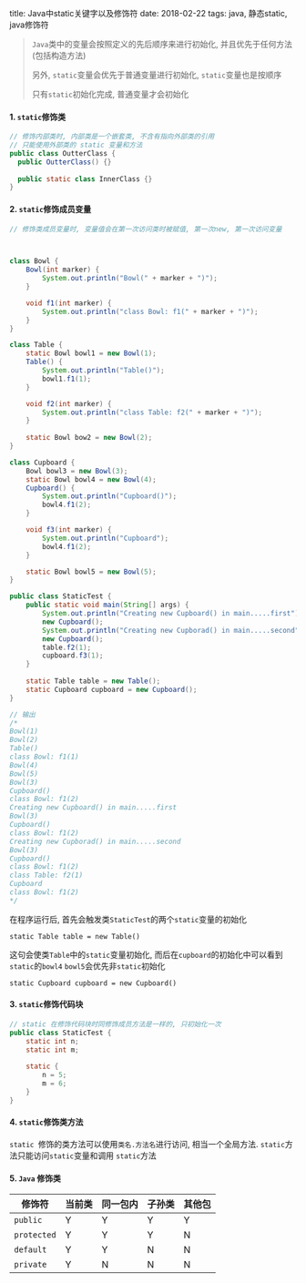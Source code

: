 title: Java中static关键字以及修饰符
date: 2018-02-22
tags: java, 静态static, java修饰符



> `Java`类中的变量会按照定义的先后顺序来进行初始化, 并且优先于任何方法(包括构造方法)
>
> 另外, `static`变量会优先于普通变量进行初始化, `static`变量也是按顺序
>
> 只有`static`初始化完成, 普通变量才会初始化

#### 1. `static`修饰类

```java
// 修饰内部类时, 内部类是一个嵌套类, 不含有指向外部类的引用
// 只能使用外部类的 static 变量和方法
public class OutterClass {
  public OutterClass() {}
  
  public static class InnerClass {}
}   
```

#### 2. `static`修饰成员变量

```java
// 修饰类成员变量时, 变量值会在第一次访问类时被赋值, 第一次new, 第一次访问变量



class Bowl {
    Bowl(int marker) {
        System.out.println("Bowl(" + marker + ")");
    }

    void f1(int marker) {
        System.out.println("class Bowl: f1(" + marker + ")");
    }
}

class Table {
    static Bowl bowl1 = new Bowl(1);
    Table() {
        System.out.println("Table()");
        bowl1.f1(1);
    }

    void f2(int marker) {
        System.out.println("class Table: f2(" + marker + ")");
 	}
  
  	static Bowl bow2 = new Bowl(2);
}

class Cupboard {
    Bowl bowl3 = new Bowl(3);
    static Bowl bowl4 = new Bowl(4);
    Cupboard() {
        System.out.println("Cupboard()");
        bowl4.f1(2);
    }

    void f3(int marker) {
        System.out.println("Cupboard");
        bowl4.f1(2);
    }

    static Bowl bowl5 = new Bowl(5);
}

public class StaticTest {
    public static void main(String[] args) {
        System.out.println("Creating new Cupboard() in main.....first");
        new Cupboard();
        System.out.println("Creating new Cupborad() in main.....second");
        new Cupboard();
        table.f2(1);
        cupboard.f3(1);
    }
	
    static Table table = new Table();
    static Cupboard cupboard = new Cupboard();
}

// 输出
/*
Bowl(1)
Bowl(2)
Table()
class Bowl: f1(1)
Bowl(4)
Bowl(5)
Bowl(3)
Cupboard()
class Bowl: f1(2)
Creating new Cupboard() in main.....first
Bowl(3)
Cupboard()
class Bowl: f1(2)
Creating new Cupborad() in main.....second
Bowl(3)
Cupboard()
class Bowl: f1(2)
class Table: f2(1)
Cupboard
class Bowl: f1(2)
*/
```

在程序运行后, 首先会触发类`StaticTest`的两个`static`变量的初始化

`static Table table = new Table()`

这句会使类`Table`中的`static`变量初始化, 而后在`cupboard`的初始化中可以看到`static`的`bowl4` `bowl5`会优先非`static`初始化

`static Cupboard cupboard = new Cupboard()`

#### 3. `static`修饰代码块

```java
// static 在修饰代码块时同修饰成员方法是一样的, 只初始化一次
public class StaticTest {
  	static int n;
  	static int m;
  	
  	static {
      	n = 5;
      	m = 6;
    }
}
```

#### 4. `static`修饰类方法

`static `修饰的类方法可以使用`类名.方法名`进行访问, 相当一个全局方法. `static`方法只能访问`static`变量和调用 `static`方法


#### 5. `Java` 修饰类

| 修饰符         | 当前类  | 同一包内 | 子孙类  | 其他包  |
| ----------- | ---- | ---- | ---- | ---- |
| `public`    | Y    | Y    | Y    | Y    |
| `protected` | Y    | Y    | Y    | N    |
| `default`   | Y    | Y    | N    | N    |
| `private`   | Y    | N    | N    | N    |

